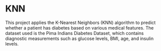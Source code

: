 # KNN
This project applies the K-Nearest Neighbors (KNN) algorithm to predict whether a patient has diabetes based on various medical features. The dataset used is the Pima Indians Diabetes Dataset, which contains diagnostic measurements such as glucose levels, BMI, age, and insulin levels.
